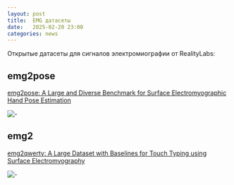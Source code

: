 ```yaml
---
layout: post
title:  EMG датасеты
date:   2025-02-20 23:00
categories: news
---
```

Открытые датасеты для сигналов электромиографии от RealityLabs:

## emg2pose

[emg2pose: A Large and Diverse Benchmark for Surface Electromyographic Hand Pose Estimation](https://arxiv.org/html/2412.02725v1)

![-](https://arxiv.org/html/2412.02725v1/extracted/6040484/figures/fig2_fin4.png)

## emg2

[emg2qwerty: A Large Dataset with Baselines for Touch Typing using Surface Electromyography](https://arxiv.org/html/2410.20081v2)

![-](https://arxiv.org/html/2410.20081v2/extracted/5977065/figures/fox.png)

